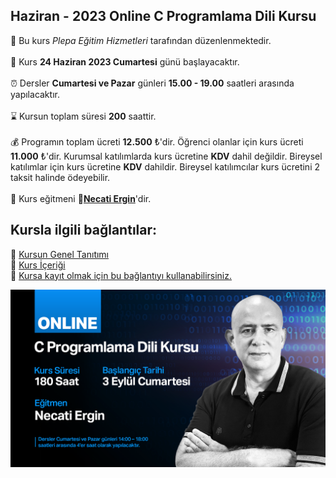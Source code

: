 ## Haziran - 2023 Online C Programlama Dili Kursu

🏫 Bu kurs _Plepa Eğitim Hizmetleri_ tarafından düzenlenmektedir.<br><br>
📅 Kurs __24 Haziran 2023 Cumartesi__ günü başlayacaktır.<br><br>
⏰ Dersler __Cumartesi ve Pazar__ günleri __15.00 - 19.00__ saatleri arasında yapılacaktır.<br><br>
⌛ Kursun toplam süresi __200__ saattir.<br><br>
💰️ Programın toplam ücreti **12.500** &#8378;'dir. Öğrenci olanlar için kurs ücreti **11.000** &#8378;'dir. 
Kurumsal katılımlarda kurs ücretine **KDV** dahil değildir. Bireysel katılımlar için kurs ücretine **KDV** dahildir. Bireysel katılımcılar kurs ücretini 2 taksit halinde ödeyebilir.<br><br>
👨 Kurs eğitmeni **&#128279;[Necati Ergin](https://www.linkedin.com/in/necati-ergin-045768176/)**'dir.



## Kursla ilgili bağlantılar:
&#128279; [Kursun Genel Tanıtımı](https://github.com/necatiergin/EYLUL_2022_ONLINE_C_KURSU/blob/main/kurs_tanitimi.md)<br>
&#128279; [Kurs İçeriği](https://github.com/necatiergin/kurs_programlari/blob/main/c_programlama_dili.md)<br>
&#128279; [Kursa kayıt olmak için bu bağlantıyı kullanabilirsiniz.](https://us02web.zoom.us/meeting/register/tZIlf-morDsjE9KH47G8GNowpxvLYVMXcZBZ)

![kurs tanıtım görseli](https://github.com/necatiergin/EYLUL_2022_ONLINE_C_KURSU/blob/main/eylul_2022_c.png)


